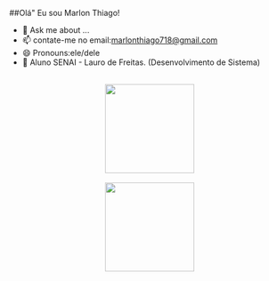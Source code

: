 ##Olá" Eu sou Marlon Thiago!

- 💬 Ask me about ...
- 📫 contate-me no email:marlonthiago718@gmail.com 
- 😄 Pronouns:ele/dele
- 🎒 Aluno SENAI - Lauro de Freitas. (Desenvolvimento de Sistema)
 <div  align="center"> 
  <div style="display: inline_block"><br>
  </div>
  
<div align="center">
  <a href="  https://github.com/MarlonThiago">
   <img height="160em" src="https://github-readme-stats.vercel.app/api?username=MarlonThiago&show_icons=true&theme=dark&include_all_commits=true&count_private=true"/>
   <br><br>
  <img height="160em" src="https://github-readme-stats.vercel.app/api/top-langs/?username=MarlonThiago&layout=compact&langs_count=7&theme=dark"/>
    <br><br>
</div>

